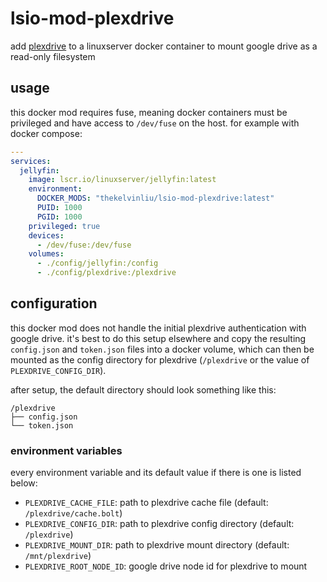 # lsio-mod-plexdrive

add [plexdrive] to a linuxserver docker container to mount google drive as a read-only filesystem

## usage

this docker mod requires fuse, meaning docker containers must be privileged and have access to `/dev/fuse` on the host.
for example with docker compose:

```yaml
---
services:
  jellyfin:
    image: lscr.io/linuxserver/jellyfin:latest
    environment:
      DOCKER_MODS: "thekelvinliu/lsio-mod-plexdrive:latest"
      PUID: 1000
      PGID: 1000
    privileged: true
    devices:
      - /dev/fuse:/dev/fuse
    volumes:
      - ./config/jellyfin:/config
      - ./config/plexdrive:/plexdrive
```

## configuration

this docker mod does not handle the initial plexdrive authentication with google drive.
it's best to do this setup elsewhere and copy the resulting `config.json` and `token.json` files into a docker volume,
which can then be mounted as the config directory for plexdrive (`/plexdrive` or the value of `PLEXDRIVE_CONFIG_DIR`).

after setup, the default directory should look something like this:

```
/plexdrive
├── config.json
└── token.json
```

### environment variables

every environment variable and its default value if there is one is listed below:

- `PLEXDRIVE_CACHE_FILE`: path to plexdrive cache file (default: `/plexdrive/cache.bolt`)
- `PLEXDRIVE_CONFIG_DIR`: path to plexdrive config directory (default: `/plexdrive`)
- `PLEXDRIVE_MOUNT_DIR`: path to plexdrive mount directory (default: `/mnt/plexdrive`)
- `PLEXDRIVE_ROOT_NODE_ID`: google drive node id for plexdrive to mount

[plexdrive]: https://github.com/plexdrive/plexdrive
